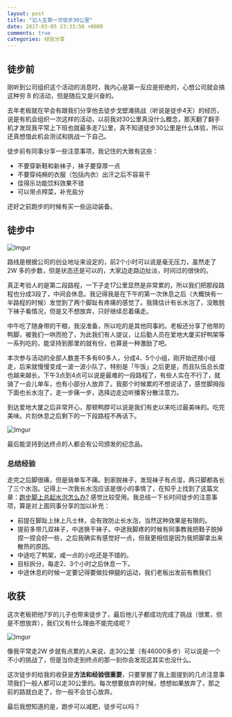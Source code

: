 ```yaml
---
layout: post
title: "记人生第一次徒步30公里"
date: 2017-03-05 23:33:58 +0800
comments: true
categories: 经验分享
---
```


## 徒步前

刚听到公司组织这个活动的消息时，我内心是第一反应是拒绝的，心想公司就会搞这种穷 B 的活动，但是随后又是兴奋的。

去年老板就在早会有跟我们分享他去徒步戈壁滩挑战（听说是徒步4天）的经历，说是有机会组织一次这样的活动，以前我对30公里真没什么概念，那天翻了翻手机才发现我平常上下班也就最多走7公里，真不知道徒步30公里是什么体验，所以还真想借此机会测试和挑战一下自己。

徒步前有同事分享一些注意事项，我记住的大致有这些：

<!--more-->

- 不要穿新鞋和新袜子，袜子要穿厚一点
- 不要穿纯棉的衣服（包括内衣）出汗之后不容易干
- 佳得乐功能饮料效果不错
- 可以带点榨菜，补充盐分

还好之前跑步的时候有买一些运动装备。

## 徒步中

![Imgur](http://i.imgur.com/lU8eKO3l.png)

路线是根据公司的创业地址来设定的，前2个小时可以说是毫无压力，虽然走了2W 多的步数，但是状态还是可以的，大家边走路边扯淡，时间过的很快的。

真正考验人的是第二段路程，一下子走17公里显然是非常累的，所以我们把那段路程也分成3段了，中间会休息。我记得我是在下午的第一次休息之后（大概快有一半路程的时候）发觉到了两个脚趾有疼痛的感觉了。我猜估计有长水泡了，没敢脱下袜子看情况，但是又不想放弃，只好继续忍着痛走。

中午吃了随身带的干粮，我没准备，所以吃的是其他同事的。老板还分享了他带的鸭脚，被我们一哄而抢了，为此我们有人提议，让后勤人员在爱地大厦买好鸭架等一系列吃的，能坚持到那里的就有份，也算是一种激励了吧。

本次参与活动的全部人数差不多有60多人，分成4、5个小组，刚开始还按小组走，后来就慢慢变成一波一波小队了，特别是「午饭」之后更是，而且队伍总长度也越来越长，下午3点到4点可以说是最难的一段路程了，有些人实在不行了，就骑了一会儿单车，也有小部分人放弃了。我那个时候累的不想说话了，感觉脚拇指下面也长水泡了，走一步痛一步，选择边走边听播客分散注意力。

到达爱地大厦之后非常开心，那顿鸭脖可以说是我们有史以来吃过最美味的。吃完美味。片刻休息之后剩下的一下段路程不再话下。

![Imgur](http://i.imgur.com/VbaXQPJ.png)

最后能坚持到达终点的人都会有公司颁发的纪念品。

### 总结经验

走完之后脚很痛，但是骑单车不痛。到家脱袜子，发现袜子有点湿，两只脚都各长了三个水泡。记得上一次我长水泡应该是很小的事情了，在知乎上找到了这篇文章：[跑步脚上总起水泡怎么办?](https://www.zhihu.com/question/23847673/answer/124028510) 感觉比较受用。我总结一下长时间徒步的注意事项，算是对上面同事分享的加以补充：

- 前提在脚趾上抹上凡士林，会有效防止长水泡，当然这种效果是有限的。
- 提前多带几双袜子，中途换干袜子。中途我脚疼的时候有同事教我把鞋子脱掉捏一捏会好一些，之后我确实有感觉好一点，但我更相信是因为我把脚拿出来散热的原因。
- 中途吃了鸭架，咸一点的小吃还是不错的。
- 目标拆分，每走2、3个小时之后休息一下。
- 中途休息的时候一定要记得要做拉伸腿的运动，我们老板出发前有教我们

## 收获

这次老板把他7岁的儿子也带来徒步了，最后他儿子都成功完成了挑战（很累，但是不想放弃），我们又有什么理由不能完成呢？

![Imgur](http://i.imgur.com/qbXRINkl.png)

像我平常走2W 步就有点累的人来说，走30公里（有46000多步）可以说是一个不小的挑战了，但是当你走到终点的那一刻你会发现这其实也没什么。

这次徒步的给我的收获是**方法和经验很重要**，只要掌握了我上面提到的几点注意事项我们一般人都可以走30公里的。每次想要放弃的时候，想想如果放弃了，那之前的路就白走了，你一般不会甘心放弃。

最后我想知道的是，跑步可以减肥，徒步可以吗？
